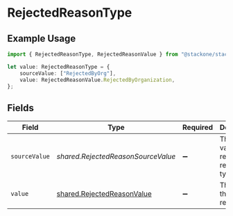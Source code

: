 # RejectedReasonType

## Example Usage

```typescript
import { RejectedReasonType, RejectedReasonValue } from "@stackone/stackone-client-ts/sdk/models/shared";

let value: RejectedReasonType = {
    sourceValue: ["RejectedByOrg"],
    value: RejectedReasonValue.RejectedByOrganization,
};
```

## Fields

| Field                                                                           | Type                                                                            | Required                                                                        | Description                                                                     | Example                                                                         |
| ------------------------------------------------------------------------------- | ------------------------------------------------------------------------------- | ------------------------------------------------------------------------------- | ------------------------------------------------------------------------------- | ------------------------------------------------------------------------------- |
| `sourceValue`                                                                   | *shared.RejectedReasonSourceValue*                                              | :heavy_minus_sign:                                                              | The source value of the rejected reason type.                                   | RejectedByOrg                                                                   |
| `value`                                                                         | [shared.RejectedReasonValue](../../../sdk/models/shared/rejectedreasonvalue.md) | :heavy_minus_sign:                                                              | The type of the rejected reason.                                                | rejected_by_organization                                                        |